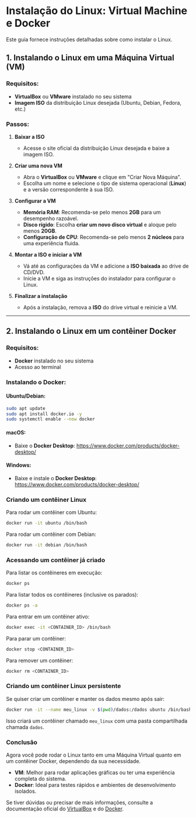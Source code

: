 # Instalação do Linux: Virtual Machine e Docker

Este guia fornece instruções detalhadas sobre como instalar o Linux.

## 1. Instalando o Linux em uma Máquina Virtual (VM)

### Requisitos:
- **VirtualBox** ou **VMware** instalado no seu sistema
- **Imagem ISO** da distribuição Linux desejada (Ubuntu, Debian, Fedora, etc.)

### Passos:
1. **Baixar a ISO**
   - Acesse o site oficial da distribuição Linux desejada e baixe a imagem ISO.

2. **Criar uma nova VM**
   - Abra o **VirtualBox** ou **VMware** e clique em "Criar Nova Máquina".
   - Escolha um nome e selecione o tipo de sistema operacional (**Linux**) e a versão correspondente à sua ISO.

3. **Configurar a VM**
   - **Memória RAM**: Recomenda-se pelo menos **2GB** para um desempenho razoável.
   - **Disco rígido**: Escolha **criar um novo disco virtual** e aloque pelo menos **20GB**.
   - **Configuração de CPU**: Recomenda-se pelo menos **2 núcleos** para uma experiência fluida.

4. **Montar a ISO e iniciar a VM**
   - Vá até as configurações da VM e adicione a **ISO baixada** ao drive de CD/DVD.
   - Inicie a VM e siga as instruções do instalador para configurar o Linux.

5. **Finalizar a instalação**
   - Após a instalação, remova a **ISO** do drive virtual e reinicie a VM.

---

## 2. Instalando o Linux em um contêiner Docker

### Requisitos:
- **Docker** instalado no seu sistema
- Acesso ao terminal

### Instalando o Docker:
#### Ubuntu/Debian:
```sh
sudo apt update
sudo apt install docker.io -y
sudo systemctl enable --now docker
```

#### macOS:
- Baixe o **Docker Desktop**: https://www.docker.com/products/docker-desktop/

#### Windows:
- Baixe e instale o **Docker Desktop**: https://www.docker.com/products/docker-desktop/

### Criando um contêiner Linux
Para rodar um contêiner com Ubuntu:
```sh
docker run -it ubuntu /bin/bash
```

Para rodar um contêiner com Debian:
```sh
docker run -it debian /bin/bash
```

### Acessando um contêiner já criado
Para listar os contêineres em execução:
```sh
docker ps
```

Para listar todos os contêineres (inclusive os parados):
```sh
docker ps -a
```

Para entrar em um contêiner ativo:
```sh
docker exec -it <CONTAINER_ID> /bin/bash
```

Para parar um contêiner:
```sh
docker stop <CONTAINER_ID>
```

Para remover um contêiner:
```sh
docker rm <CONTAINER_ID>
```

### Criando um contêiner Linux persistente
Se quiser criar um contêiner e manter os dados mesmo após sair:
```sh
docker run -it --name meu_linux -v $(pwd)/dados:/dados ubuntu /bin/bash
```
Isso criará um contêiner chamado `meu_linux` com uma pasta compartilhada chamada `dados`.

### Conclusão
Agora você pode rodar o Linux tanto em uma Máquina Virtual quanto em um contêiner Docker, dependendo da sua necessidade.
- **VM**: Melhor para rodar aplicações gráficas ou ter uma experiência completa do sistema.
- **Docker**: Ideal para testes rápidos e ambientes de desenvolvimento isolados.

Se tiver dúvidas ou precisar de mais informações, consulte a documentação oficial do [VirtualBox](https://www.virtualbox.org/) e do [Docker](https://docs.docker.com/).

